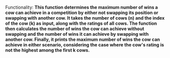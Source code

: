Functionality: **This function determines the maximum number of wins a cow can achieve in a competition by either not swapping its position or swapping with another cow. It takes the number of cows (n) and the index of the cow (k) as input, along with the ratings of all cows. The function then calculates the number of wins the cow can achieve without swapping and the number of wins it can achieve by swapping with another cow. Finally, it prints the maximum number of wins the cow can achieve in either scenario, considering the case where the cow's rating is not the highest among the first k cows.**